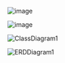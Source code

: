 ![image](https://github.com/AhmadGhannam/ISShomework/assets/72309230/09a4d3db-f0e7-42be-893c-c59d92276988)


![image](https://github.com/AhmadGhannam/ISShomework/assets/72309230/705d6705-bc4c-4798-9be4-dbbc0c787032)


![ClassDiagram1](https://github.com/AhmadGhannam/ISShomework/assets/72309230/8b4840ad-e6fe-4801-a84b-233884738189)


![ERDDiagram1](https://github.com/AhmadGhannam/ISShomework/assets/72309230/f7525411-74d6-461c-bf5b-442c879a4c81)


